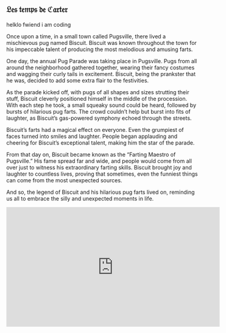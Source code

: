 ## 𝔏𝔢𝔰 𝔱𝔢𝔪𝔭𝔰 𝔡𝔢 ℭ𝔞𝔯𝔱𝔢𝔯
helklo fwiend i am coding

Once upon a time, in a small town called Pugsville, there lived a mischievous pug named Biscuit. Biscuit was known throughout the town for his impeccable talent of producing the most melodious and amusing farts.

One day, the annual Pug Parade was taking place in Pugsville. Pugs from all around the neighborhood gathered together, wearing their fancy costumes and wagging their curly tails in excitement. Biscuit, being the prankster that he was, decided to add some extra flair to the festivities.

As the parade kicked off, with pugs of all shapes and sizes strutting their stuff, Biscuit cleverly positioned himself in the middle of the procession. With each step he took, a small squeaky sound could be heard, followed by bursts of hilarious pug farts. The crowd couldn’t help but burst into fits of laughter, as Biscuit’s gas-powered symphony echoed through the streets.

Biscuit’s farts had a magical effect on everyone. Even the grumpiest of faces turned into smiles and laughter. People began applauding and cheering for Biscuit’s exceptional talent, making him the star of the parade.

From that day on, Biscuit became known as the “Farting Maestro of Pugsville.” His fame spread far and wide, and people would come from all over just to witness his extraordinary farting skills. Biscuit brought joy and laughter to countless lives, proving that sometimes, even the funniest things can come from the most unexpected sources.

And so, the legend of Biscuit and his hilarious pug farts lived on, reminding us all to embrace the silly and unexpected moments in life.
<iframe width="560" height="315" src="https://www.youtube.com/embed/TVR2YdosN-s?si=yhfCVq6ssysc1Hfq" title="YouTube video player" frameborder="0" allow="accelerometer; autoplay; clipboard-write; encrypted-media; gyroscope; picture-in-picture" allowfullscreen></iframe>
